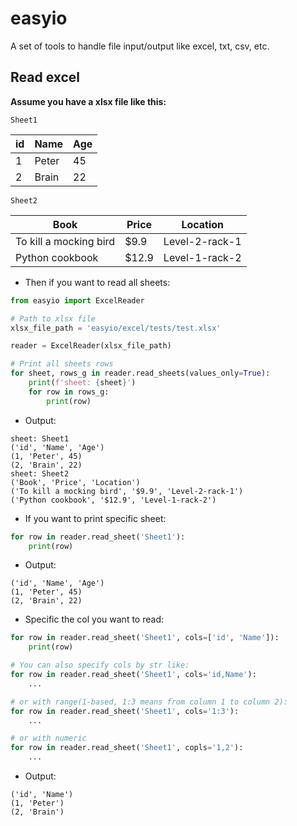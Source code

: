 # easyio

A set of tools to handle file input/output like excel, txt, csv, etc.

## Read excel

**Assume you have a xlsx file like this:**

`Sheet1`

| id  | Name  | Age |
|-----|-------|-----|
| 1   | Peter | 45  |
| 2   | Brain | 22  |

`Sheet2`

| Book                   | Price | Location       |
|------------------------|-------|----------------|
| To kill a mocking bird | $9.9  | Level-2-rack-1 |
| Python cookbook        | $12.9 | Level-1-rack-2 |

- Then if you want to read all sheets:

```python
from easyio import ExcelReader

# Path to xlsx file
xlsx_file_path = 'easyio/excel/tests/test.xlsx'

reader = ExcelReader(xlsx_file_path)

# Print all sheets rows
for sheet, rows_g in reader.read_sheets(values_only=True):
    print(f'sheet: {sheet}')
    for row in rows_g:
        print(row)
```

- Output:

```text
sheet: Sheet1
('id', 'Name', 'Age')
(1, 'Peter', 45)
(2, 'Brain', 22)
sheet: Sheet2
('Book', 'Price', 'Location')
('To kill a mocking bird', '$9.9', 'Level-2-rack-1')
('Python cookbook', '$12.9', 'Level-1-rack-2')
```

- If you want to print specific sheet:

```python
for row in reader.read_sheet('Sheet1'):
    print(row)
```

- Output:

```text
('id', 'Name', 'Age')
(1, 'Peter', 45)
(2, 'Brain', 22)
```

- Specific the col you want to read:

```python
for row in reader.read_sheet('Sheet1', cols=['id', 'Name']):
    print(row)

# You can also specify cols by str like:
for row in reader.read_sheet('Sheet1', cols='id,Name'):
    ...

# or with range(1-based, 1:3 means from column 1 to column 2):
for row in reader.read_sheet('Sheet1', cols='1:3'):
    ...

# or with numeric 
for row in reader.read_sheet('Sheet1', copls='1,2'):
    ...
```

- Output:

```text
('id', 'Name')
(1, 'Peter')
(2, 'Brain')
```